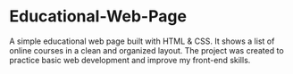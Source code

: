 # Educational-Web-Page
A simple educational web page built with HTML &amp; CSS. It shows a list of online courses in a clean and organized layout. The project was created to practice basic web development and improve my front-end skills.
